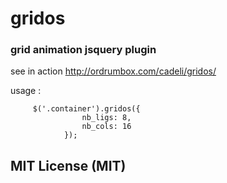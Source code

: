 # gridos

### grid animation jsquery plugin


see in action http://ordrumbox.com/cadeli/gridos/

usage :

         $('.container').gridos({
                    nb_ligs: 8,
                    nb_cols: 16
                });
               
               
               
## MIT License (MIT)

